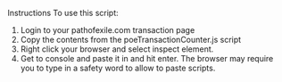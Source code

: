 Instructions
To use this script:

1. Login to your pathofexile.com transaction page 
2. Copy the contents from the poeTransactionCounter.js script
3. Right click your browser and select inspect element.
4. Get to console and paste it in and hit enter. The browser may require you to type in a safety word to allow to paste scripts.
